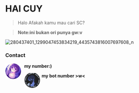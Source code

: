 # HAI CUY
> Halo
>Afakah kamu mau cari SC?

>**Note:ini bukan ori punya gw:v**

![280437401_1299047453834219_4435743816007697608_n](https://user-images.githubusercontent.com/107613568/180406305-68f0c5b0-3260-4c86-af4f-64e22bf387ab.jpg)

### Contact

[<img align="left" alt="Tableau" width="50px" src="20220722_182408.png" style="padding-right:10px;" />][webdev] **my number:)**

[<img align="left" alt="Tableau" width="50px" src="20220722_201301.png" style="padding-right:5px;" />][webdev1] **my bot number >w<**


[webdev]: https://wa.me/6281272308541/hai/bang


[webdev1]: https://wa.me/6289519125022/ketik/.menu/untuk/berinteraksi/dengan/bot

